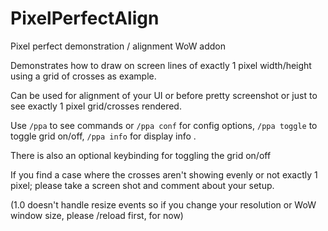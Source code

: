 # PixelPerfectAlign
Pixel perfect demonstration / alignment WoW addon

Demonstrates how to draw on screen lines of exactly 1 pixel width/height using a grid of crosses as example.

Can be used for alignment of your UI or before pretty screenshot or just to see exactly 1 pixel grid/crosses rendered.

Use `/ppa` to see commands or `/ppa conf` for config options, `/ppa toggle` to toggle grid on/off, `/ppa info` for display info .

There is also an optional keybinding for toggling the grid on/off

If you find a case where the crosses aren't showing evenly or not exactly 1 pixel; please take a screen shot and comment about your setup.

(1.0 doesn't handle resize events so if you change your resolution or WoW window size, please /reload first, for now)

